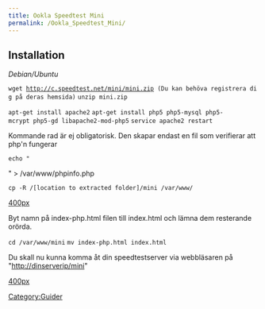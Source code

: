 ```yaml
---
title: Ookla Speedtest Mini
permalink: /Ookla_Speedtest_Mini/
---
```


Installation
------------

*Debian/Ubuntu*

`wget `[`http://c.speedtest.net/mini/mini.zip`](http://c.speedtest.net/mini/mini.zip)` (Du kan behöva registrera dig på deras hemsida)`
`unzip mini.zip`

`apt-get install apache2`
`apt-get install php5 php5-mysql php5-mcrypt php5-gd libapache2-mod-php5`
`service apache2 restart`

Kommande rad är ej obligatorisk. Den skapar endast en fil som verifierar
att php'n fungerar

`echo "`

<?php phpinfo(); ?>

" \> /var/www/phpinfo.php

`cp -R /[location to extracted folder]/mini /var/www/`

[400px](/File:asdf.JPG "wikilink")

Byt namn på index-php.html filen till index.html och lämna dem
resterande orörda.

`cd /var/www/mini`
`mv index-php.html index.html `

Du skall nu kunna komma åt din speedtestserver via webbläsaren på
"<http://dinserverip/mini>"

[400px](/File:speedtest.JPG "wikilink")

[Category:Guider](/Category:Guider "wikilink")
